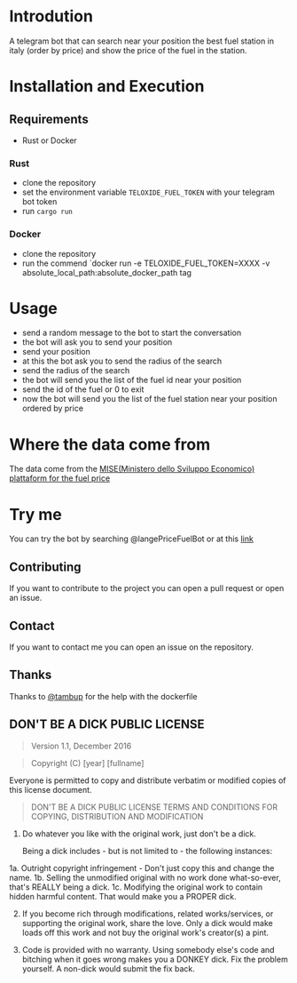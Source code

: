 # Introdution 
A telegram bot that can search near your position the best fuel station in italy (order by price) and show the price of the fuel in the station.

# Installation and Execution
## Requirements
- Rust or Docker

### Rust
- clone the repository
- set the environment variable `TELOXIDE_FUEL_TOKEN` with your telegram bot token
- run `cargo run`

### Docker
- clone the repository
- run the commend `docker run -e TELOXIDE_FUEL_TOKEN=XXXX -v absolute_local_path:absolute_docker_path tag

# Usage
- send a random message to the bot to start the conversation
- the bot will ask you to send your position
- send your position
- at this the bot ask you to send the radius of the search
- send the radius of the search
- the bot will send you the list of the fuel id near your position
- send the id of the fuel or 0 to exit
- now the bot will send you the list of the fuel station near your position ordered by price

# Where the data come from
The data come from the [MISE(Ministero dello Sviluppo Economico) plattaform for the fuel price](https://carburanti.mise.gov.it/)

# Try me 
You can try the bot by searching @langePriceFuelBot or at this [link](https://t.me/langePriceFuelBot)

## Contributing
If you want to contribute to the project you can open a pull request or open an issue.

## Contact
If you want to contact me you can open an issue on the repository.

## Thanks
Thanks to [@tambup](https://github.com/Tambup) for the help with the dockerfile

## DON'T BE A DICK PUBLIC LICENSE

> Version 1.1, December 2016

> Copyright (C) [year] [fullname]

Everyone is permitted to copy and distribute verbatim or modified
copies of this license document.

> DON'T BE A DICK PUBLIC LICENSE
> TERMS AND CONDITIONS FOR COPYING, DISTRIBUTION AND MODIFICATION

1. Do whatever you like with the original work, just don't be a dick.

   Being a dick includes - but is not limited to - the following instances:

 1a. Outright copyright infringement - Don't just copy this and change the name.
 1b. Selling the unmodified original with no work done what-so-ever, that's REALLY being a dick.
 1c. Modifying the original work to contain hidden harmful content. That would make you a PROPER dick.

2. If you become rich through modifications, related works/services, or supporting the original work,
share the love. Only a dick would make loads off this work and not buy the original work's
creator(s) a pint.

3. Code is provided with no warranty. Using somebody else's code and bitching when it goes wrong makes
you a DONKEY dick. Fix the problem yourself. A non-dick would submit the fix back.


